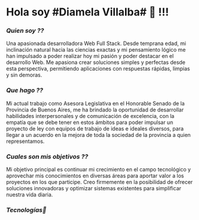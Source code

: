 # Hola soy #Diamela Villalba# 💎 !!!

### _Quien soy ??_

Una apasionada desarrolladora Web Full Stack. Desde temprana edad, mi inclinación natural hacia las ciencias exactas y mi pensamiento lógico me han impulsado a poder realizar hoy mi pasión y poder destacar en el desarrollo Web. Me apasiona crear soluciones simples y perfectas desde esta perspectiva, permitiendo aplicaciones con respuestas rápidas, limpias y sin demoras.  

### _Que hago ??_

Mi actual trabajo como Asesora Legislativa en el Honorable Senado de la Provincia de Buenos Aires, me ha brindado la oportunidad de desarrollar habilidades interpersonales y de comunicación de excelencia, con la empatía que se debe tener en estos ámbitos para poder impulsar un proyecto de ley con equipos de trabajo de ideas e ideales diversos, para llegar a un acuerdo en la mejora de toda la sociedad de la provincia a quien representamos.

### _Cuales son mis objetivos ??_

Mi objetivo principal es continuar mi crecimiento en el campo tecnológico y aprovechar mis conocimientos en diversas áreas para aportar valor a los proyectos en los que participe. Creo firmemente en la posibilidad de ofrecer soluciones innovadoras y optimizar sistemas existentes para simplificar nuestra vida diaria.

### _Tecnologías🥇_


<!--
**Diam29/Diam29** is a ✨ _special_ ✨ repository because its `README.md` (this file) appears on your GitHub profile.

Here are some ideas to get you started:

- 🔭 I’m currently working on ...
- 🌱 I’m currently learning ...
- 👯 I’m looking to collaborate on ...
- 🤔 I’m looking for help with ...
- 💬 Ask me about ...
- 📫 How to reach me: ...
- 😄 Pronouns: ...
- ⚡ Fun fact: ...
-->
